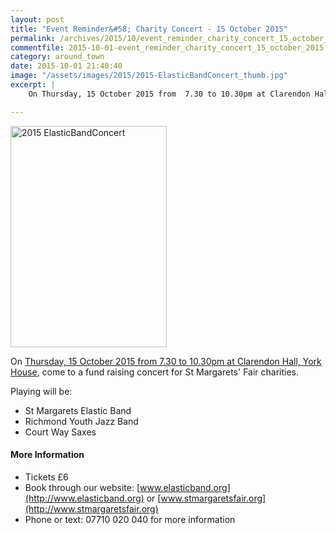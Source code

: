 ```yaml
---
layout: post
title: "Event Reminder&#58; Charity Concert - 15 October 2015"
permalink: /archives/2015/10/event_reminder_charity_concert_15_october_2015.html
commentfile: 2015-10-01-event_reminder_charity_concert_15_october_2015
category: around_town
date: 2015-10-01 21:40:40
image: "/assets/images/2015/2015-ElasticBandConcert_thumb.jpg"
excerpt: |
    On Thursday, 15 October 2015 from  7.30 to 10.30pm at Clarendon Hall, York House, come to a fund raising concert for St Margarets' Fair charities.

---
```


<a href="/assets/images/2015/2015-ElasticBandConcert.jpg" title="See larger version of - 2015 ElasticBandConcert"><img src="/assets/images/2015/2015-ElasticBandConcert_thumb.jpg" width="250" height="354" alt="2015 ElasticBandConcert" class="photo right" /></a>

On [Thursday, 15 October 2015 from 7.30 to 10.30pm at Clarendon Hall, York House](/event/concert/200705145219), come to a fund raising concert for St Margarets' Fair charities.

Playing will be:

-   St Margarets Elastic Band
-   Richmond Youth Jazz Band
-   Court Way Saxes

#### More Information

-   Tickets £6
-   Book through our website: [www.elasticband.org](http://www.elasticband.org) or [www.stmargaretsfair.org](http://www.stmargaretsfair.org)
-   Phone or text: 07710 020 040 for more information
